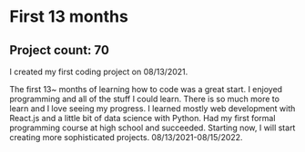 # First 13 months

## Project count: 70

I created my first coding project on 08/13/2021.

The first 13~ months of learning how to code was a great start. I enjoyed programming and all of the stuff I could learn. There is so much more to learn and I love seeing my progress. I learned mostly web development with React.js and a little bit of data science with Python. Had my first formal programming course at high school and succeeded. Starting now, I will start creating more sophisticated projects. 08/13/2021-08/15/2022.
